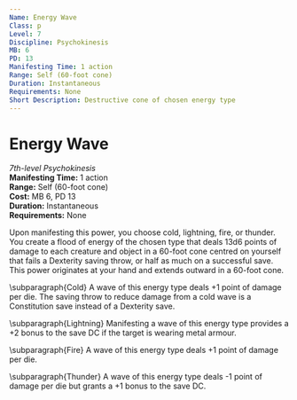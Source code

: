 ```yaml
---
Name: Energy Wave
Class: p
Level: 7
Discipline: Psychokinesis
MB: 6
PD: 13
Manifesting Time: 1 action
Range: Self (60-foot cone)
Duration: Instantaneous
Requirements: None
Short Description: Destructive cone of chosen energy type
---
```

# Energy Wave
*7th-level Psychokinesis*\
**Manifesting Time:** 1 action\
**Range:** Self (60-foot cone)\
**Cost:** MB 6, PD 13\
**Duration:** Instantaneous\
**Requirements:** None

Upon manifesting this power,
you choose cold, lightning, fire, or thunder.
You create a flood of energy of the chosen type
that deals 13d6 points of damage
to each creature and object in a 60-foot cone
centred on yourself that fails a Dexterity saving throw,
or half as much on a successful save.
This power originates at your hand
and extends outward in a 60-foot cone.

\subparagraph{Cold}
A wave of this energy type deals +1 point
of damage per die.
The saving throw to reduce damage from a cold wave
is a Constitution save instead of a Dexterity save.  

\subparagraph{Lightning}
Manifesting a wave of this energy type
provides a +2 bonus to the save DC if the target is wearing
metal armour.

\subparagraph{Fire}
A wave of this energy type deals +1 point of damage per die.

\subparagraph{Thunder}
A wave of this energy type deals -1 point of damage per die
but grants a +1 bonus to the save DC.
